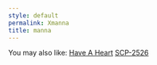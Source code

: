 ```yaml
---
style: default
permalink: Xmanna
title: manna
---
```

You may also like:
[Have A Heart](http://scp-wiki.net/have-a-heart)
[SCP-2526](http://scp-wiki.net/scp-2526)